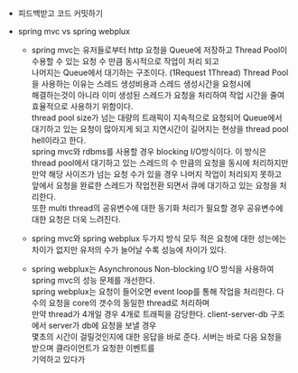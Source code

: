  + 피드백받고 코드 커밋하기

 + spring mvc vs spring webplux
 
   + spring mvc는 유저들로부터 http 요청을 Queue에 저장하고 Thread Pool이 수용할 수 있는 요청 수 만큼 동시적으로 작업이 처리 되고   
나머지는 Queue에서 대기하는 구조이다. (1Request 1Thread) Thread Pool을 사용하는 이유는 스레드 생성비용과 스레드 생성시간을 요청시에    
해결하는것이 아니라 이미 생성된 스레드가 요청을 처리하여 작업 시간을 줄여 효율적으로 사용하기 위함이다.    
thread pool size가 넘는 대량의 트래픽이 지속적으로 요청되어 Queue에서 대기하고 있는 요청이 많아지게 되고 지연시간이 길어지는 현상을 thread pool hell이라고 한다.     
spring mvc와 rdbms를 사용할 경우 blocking I/O방식이다. 이 방식은 thread pool에서 대기하고 있는 스레드의 수 만큼의 요청을 동시에 처리하지만    
만약 해당 사이즈가 넘는 요청 수가 있을 경우 나머지 작업이 처리되지 못하고 앞에서 요청을 완료한 스레드가 작업전환 되면서 큐에 대기하고 있는 요청을 처리한다.    
또한 multi thread의 공유변수에 대한 동기화 처리가 필요할 경우 공유변수에 대한 요청은 더욱 느려진다.    
  
   + spring mvc와 spring webplux 두가지 방식 모두 적은 요청에 대한 성는에는 차이가 없지만 유저의 수가 늘어날 수록 성능에 차이가 있다.
  
   + spring webplux는 Asynchronous Non-blocking I/O 방식을 사용하여 spring mvc의 성능 문제를 개선한다.   
  spring webplux는 요청이 들어오면 event loop를 통해 작업을 처리한다. 다수의 요청을 core의 갯수의 동일한 thread로 처리하며   
  만약 thread가 4개일 경우 4개로 트래픽을 감당한다. client-server-db 구조에서 server가 db에 요청을 보낼 경우   
  몇초의 시간이 걸릴것인지에 대한 응답을 바로 준다. 서버는 바로 다음 요청을 받으며 클라이언트가 요청한 이벤트를   
  기억하고 있다가 
